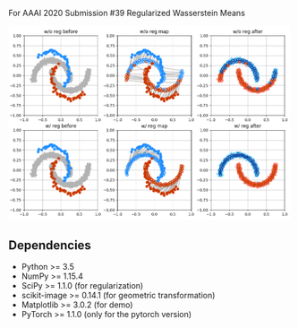 For AAAI 2020 Submission #39 Regularized Wasserstein Means

![alt text](demo/pics/rwm_transform.png?raw=true)

## Dependencies
* Python >= 3.5
* NumPy >= 1.15.4
* SciPy >= 1.1.0 (for regularization)
* scikit-image >= 0.14.1 (for geometric transformation)
* Matplotlib >= 3.0.2 (for demo)
* PyTorch >= 1.1.0 (only for the pytorch version)
